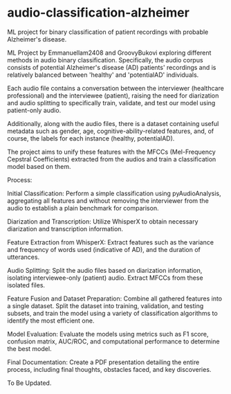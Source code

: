 # audio-classification-alzheimer
ML project for binary classification of patient recordings with probable Alzheimer's disease.


ML Project by Emmanuellam2408 and GroovyBukovi exploring different methods in audio binary classification. Specifically, the audio corpus consists of potential Alzheimer's disease (AD) patients' recordings and is relatively balanced between 'healthy' and 'potentialAD' individuals.

Each audio file contains a conversation between the interviewer (healthcare professional) and the interviewee (patient), raising the need for diarization and audio splitting to specifically train, validate, and test our model using patient-only audio.

Additionally, along with the audio files, there is a dataset containing useful metadata such as gender, age, cognitive-ability-related features, and, of course, the labels for each instance (healthy, potentialAD).

The project aims to unify these features with the MFCCs (Mel-Frequency Cepstral Coefficients) extracted from the audios and train a classification model based on them.

Process:

Initial Classification:
Perform a simple classification using pyAudioAnalysis, aggregating all features and without removing the interviewer from the audio to establish a plain benchmark for comparison.

Diarization and Transcription:
Utilize WhisperX to obtain necessary diarization and transcription information.

Feature Extraction from WhisperX:
Extract features such as the variance and frequency of words used (indicative of AD), and the duration of utterances.

Audio Splitting:
Split the audio files based on diarization information, isolating interviewee-only (patient) audio. Extract MFCCs from these isolated files.

Feature Fusion and Dataset Preparation:
Combine all gathered features into a single dataset. Split the dataset into training, validation, and testing subsets, and train the model using a variety of classification algorithms to identify the most efficient one.

Model Evaluation:
Evaluate the models using metrics such as F1 score, confusion matrix, AUC/ROC, and computational performance to determine the best model.

Final Documentation:
Create a PDF presentation detailing the entire process, including final thoughts, obstacles faced, and key discoveries.

To Be Updated.
